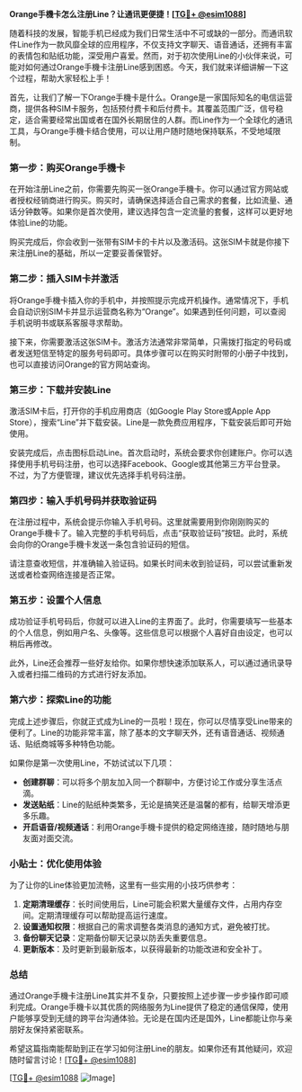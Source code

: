 **Orange手機卡怎么注册Line？让通讯更便捷！[[TG💪+ @esim1088](https://t.me/s/esim1088)]**

随着科技的发展，智能手机已经成为我们日常生活中不可或缺的一部分。而通讯软件Line作为一款风靡全球的应用程序，不仅支持文字聊天、语音通话，还拥有丰富的表情包和贴纸功能，深受用户喜爱。然而，对于初次使用Line的小伙伴来说，可能对如何通过Orange手機卡注册Line感到困惑。今天，我们就来详细讲解一下这个过程，帮助大家轻松上手！

首先，让我们了解一下Orange手機卡是什么。Orange是一家国际知名的电信运营商，提供各种SIM卡服务，包括预付费卡和后付费卡。其覆盖范围广泛，信号稳定，适合需要经常出国或者在国外长期居住的人群。而Line作为一个全球化的通讯工具，与Orange手機卡结合使用，可以让用户随时随地保持联系，不受地域限制。

### **第一步：购买Orange手機卡**
在开始注册Line之前，你需要先购买一张Orange手機卡。你可以通过官方网站或者授权经销商进行购买。购买时，请确保选择适合自己需求的套餐，比如流量、通话分钟数等。如果你是首次使用，建议选择包含一定流量的套餐，这样可以更好地体验Line的功能。

购买完成后，你会收到一张带有SIM卡的卡片以及激活码。这张SIM卡就是你接下来注册Line的基础，所以一定要妥善保管好。

### **第二步：插入SIM卡并激活**
将Orange手機卡插入你的手机中，并按照提示完成开机操作。通常情况下，手机会自动识别SIM卡并显示运营商名称为“Orange”。如果遇到任何问题，可以查阅手机说明书或联系客服寻求帮助。

接下来，你需要激活这张SIM卡。激活方法通常非常简单，只需拨打指定的号码或者发送短信至特定的服务号码即可。具体步骤可以在购买时附带的小册子中找到，也可以直接访问Orange的官方网站查询。

### **第三步：下载并安装Line**
激活SIM卡后，打开你的手机应用商店（如Google Play Store或Apple App Store），搜索“Line”并下载安装。Line是一款免费应用程序，下载安装后即可开始使用。

安装完成后，点击图标启动Line。首次启动时，系统会要求你创建账户。你可以选择使用手机号码注册，也可以选择Facebook、Google或其他第三方平台登录。不过，为了方便管理，建议优先选择手机号码注册。

### **第四步：输入手机号码并获取验证码**
在注册过程中，系统会提示你输入手机号码。这里就需要用到你刚刚购买的Orange手機卡了。输入完整的手机号码后，点击“获取验证码”按钮。此时，系统会向你的Orange手機卡发送一条包含验证码的短信。

请注意查收短信，并准确输入验证码。如果长时间未收到验证码，可以尝试重新发送或者检查网络连接是否正常。

### **第五步：设置个人信息**
成功验证手机号码后，你就可以进入Line的主界面了。此时，你需要填写一些基本的个人信息，例如用户名、头像等。这些信息可以根据个人喜好自由设定，也可以稍后再修改。

此外，Line还会推荐一些好友给你。如果你想快速添加联系人，可以通过通讯录导入或者扫描二维码的方式进行好友添加。

### **第六步：探索Line的功能**
完成上述步骤后，你就正式成为Line的一员啦！现在，你可以尽情享受Line带来的便利了。Line的功能非常丰富，除了基本的文字聊天外，还有语音通话、视频通话、贴纸商城等多种特色功能。

如果你是第一次使用Line，不妨试试以下几项：

- **创建群聊**：可以将多个朋友加入同一个群聊中，方便讨论工作或分享生活点滴。
- **发送贴纸**：Line的贴纸种类繁多，无论是搞笑还是温馨的都有，给聊天增添更多乐趣。
- **开启语音/视频通话**：利用Orange手機卡提供的稳定网络连接，随时随地与朋友面对面交流。

### **小贴士：优化使用体验**
为了让你的Line体验更加流畅，这里有一些实用的小技巧供参考：

1. **定期清理缓存**：长时间使用后，Line可能会积累大量缓存文件，占用内存空间。定期清理缓存可以帮助提高运行速度。
2. **设置通知权限**：根据自己的需求调整各类消息的通知方式，避免被打扰。
3. **备份聊天记录**：定期备份聊天记录以防丢失重要信息。
4. **更新版本**：及时更新到最新版本，以获得最新的功能改进和安全补丁。

### **总结**
通过Orange手機卡注册Line其实并不复杂，只要按照上述步骤一步步操作即可顺利完成。Orange手機卡以其优质的网络服务为Line提供了稳定的通信保障，使用户能够享受到无缝的跨平台沟通体验。无论是在国内还是国外，Line都能让你与亲朋好友保持紧密联系。

希望这篇指南能帮助到正在学习如何注册Line的朋友。如果你还有其他疑问，欢迎随时留言讨论！[[TG💪+ @esim1088](https://t.me/s/esim1088)]

[[TG💪+ @esim1088](https://t.me/s/esim1088) ![Image](https://i.postimg.cc/4NQfJmqS/Snipaste-2025-05-13-00-14-12.png)]